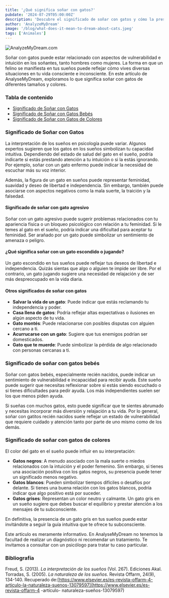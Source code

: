 ```yaml
---
title: '¿Qué significa soñar con gatos?'
pubdate: '2024-07-29T05:00:00Z'
description: 'Descubre el significado de soñar con gatos y cómo la presencia de estos felinos en tus sueños puede reflejar aspectos de tu vida emocional e intuición.'
author: 'AnalyzeMyDream'
image: '/blog/what-does-it-mean-to-dream-about-cats.jpeg'
tags: ['Animales']
---
```


![AnalyzeMyDream.com](/blog/what-does-it-mean-to-dream-about-cats.jpeg)

Soñar con gatos puede estar relacionado con aspectos de vulnerabilidad e intuición en los soñantes, tanto hombres como mujeres. La forma en que un felino se manifiesta en tus sueños puede reflejar cómo vives diversas situaciones en tu vida consciente e inconsciente. En este artículo de AnalyseMyDream, exploramos lo que significa soñar con gatos de diferentes tamaños y colores.

### Tabla de contenido

- [Significado de Soñar con Gatos](#significado-de-soñar-con-gatos)
- [Significado de Soñar con Gatos Bebés](#significado-de-soñar-con-gatos-bebes)
- [Significado de Soñar con Gatos de Colores](#significado-de-soñar-con-gatos-de-colores)

### Significado de Soñar con Gatos

La interpretación de los sueños en psicología puede variar. Algunos expertos sugieren que los gatos en los sueños simbolizan tu capacidad intuitiva. Dependiendo del estado de salud del gato en el sueño, podría indicarte si estás prestando atención a tu intuición o si la estás ignorando. Por ejemplo, soñar con un gato enfermo puede indicar la necesidad de escuchar más su voz interior.

Además, la figura de un gato en sueños puede representar feminidad, suavidad y deseo de libertad e independencia. Sin embargo, también puede asociarse con aspectos negativos como la mala suerte, la traición y la falsedad.

#### Significado de soñar con gato agresivo

Soñar con un gato agresivo puede sugerir problemas relacionados con tu apariencia física o un bloqueo psicológico con relación a tu feminidad. Si le temes al gato en el sueño, podría indicar una dificultad para aceptar tu feminidad. Ser arañado por un gato puede simbolizar un sentimiento de amenaza o peligro.

#### ¿Qué significa soñar con un gato escondido o jugando?

Un gato escondido en tus sueños puede reflejar tus deseos de libertad e independencia. Quizás sientas que algo o alguien te impide ser libre. Por el contrario, un gato jugando sugiere una necesidad de relajación y de ser más despreocupado en la vida diaria.

#### Otros significados de soñar con gatos

- **Salvar la vida de un gato**: Puede indicar que estás reclamando tu independencia y poder.
- **Casa llena de gatos**: Podría reflejar altas expectativas o ilusiones en algún aspecto de tu vida.
- **Gato montés**: Puede relacionarse con posibles disputas con alguien cercano a ti.
- **Acurrucarse con un gato**: Sugiere que tus enemigos podrían ser domesticados.
- **Gato que te muerde**: Puede simbolizar la pérdida de algo relacionado con personas cercanas a ti.

### Significado de soñar con gatos bebés

Soñar con gatos bebés, especialmente recién nacidos, puede indicar un sentimiento de vulnerabilidad e incapacidad para recibir ayuda. Este sueño puede sugerir que necesitas reflexionar sobre si estás siendo escuchado o si tienes dificultades para pedir ayuda. Los más independientes suelen ser los que menos piden ayuda.

Si sueñas con muchos gatos, esto puede significar que te sientes abrumado y necesitas incorporar más diversión y relajación a tu vida. Por lo general, soñar con gatitos recién nacidos suele reflejar un estado de vulnerabilidad que requiere cuidado y atención tanto por parte de uno mismo como de los demás.

### Significado de soñar con gatos de colores

El color del gato en el sueño puede influir en su interpretación:

- **Gatos negros**: A menudo asociado con la mala suerte o miedos relacionados con la intuición y el poder femenino. Sin embargo, si tienes una asociación positiva con los gatos negros, su presencia puede tener un significado menos negativo.
- **Gatos blancos**: Pueden simbolizar tiempos difíciles o desafíos por delante. Si tienes una buena relación con los gatos blancos, podría indicar que algo positivo está por suceder.
- **Gatos grises**: Representan un color neutro y calmante. Un gato gris en un sueño sugiere que debes buscar el equilibrio y prestar atención a los mensajes de tu subconsciente.

En definitiva, la presencia de un gato gris en tus sueños puede estar invitándote a seguir la guía intuitiva que te ofrece tu subconsciente.

Este artículo es meramente informativo. En AnalyseMyDream no tenemos la facultad de realizar un diagnóstico ni recomendar un tratamiento. Te invitamos a consultar con un psicólogo para tratar tu caso particular.

### Bibliografía

Freud, S. (2013). *La interpretación de los sueños* (Vol. 267). Ediciones Akal. 
Torradas, S. (2005). *La naturaleza de los sueños*. Revista Offarm, 24(9), 134-140. Recuperado de:[https://www.elsevier.es/es-revista-offarm-4-articulo-la-naturaleza-suenos-13079597](https://www.elsevier.es/es-revista-offarm-4 -artículo- naturaleza-sueños-13079597)